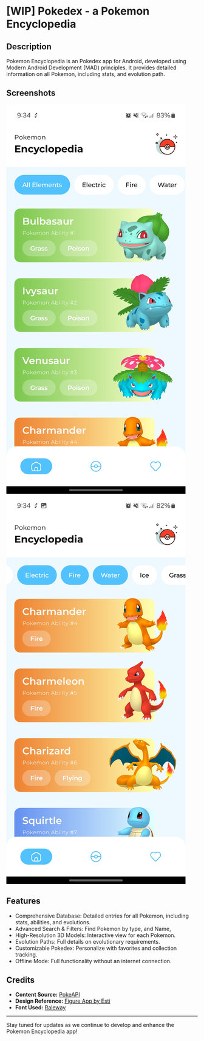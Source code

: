# [WIP] Pokedex - a Pokemon Encyclopedia

## Description
Pokemon Encyclopedia is an Pokedex app for Android, developed using Modern Android Development (MAD) principles. It provides detailed information on all Pokemon, including stats, and evolution path.

## Screenshots
![Homepage](https://github.com/shidiqbagoes/Pokedex/blob/master/screenshoots/Screenshot_20240531_093421_Pokemon.jpg)
![Filter Homepage](https://github.com/shidiqbagoes/Pokedex/blob/master/screenshoots/Screenshot_20240531_093443_Pokemon.jpg)

## Features
- Comprehensive Database: Detailed entries for all Pokemon, including stats, abilities, and evolutions.
- Advanced Search & Filters: Find Pokemon by type, and Name,
- High-Resolution 3D Models: Interactive view for each Pokemon.
- Evolution Paths: Full details on evolutionary requirements.
- Customizable Pokedex: Personalize with favorites and collection tracking.
- Offline Mode: Full functionality without an internet connection.

## Credits
- **Content Source:** [PokeAPI](https://pokeapi.co/)
- **Design Reference:** [Figure App by Esti](https://dribbble.com/shots/8996929-Figure-app)
- **Font Used:** [Raleway](https://fonts.google.com/specimen/Raleway)
  
---

Stay tuned for updates as we continue to develop and enhance the Pokemon Encyclopedia app!
